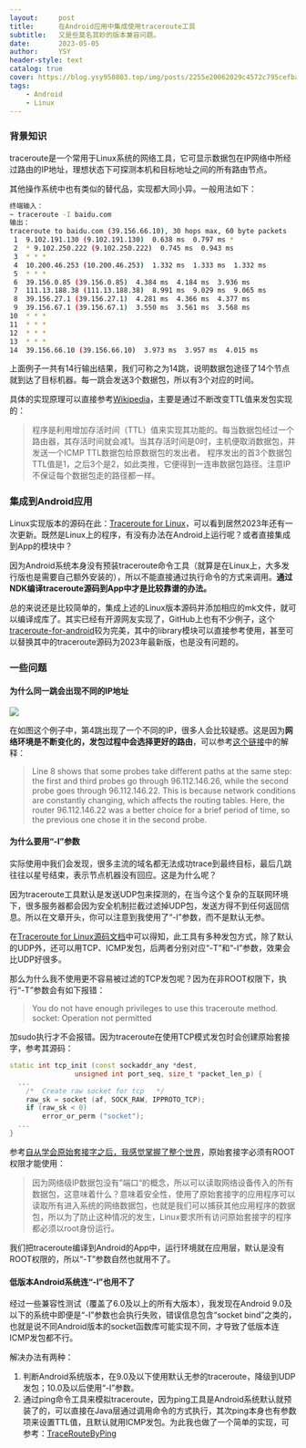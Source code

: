 ```yaml
---
layout:     post
title:      在Android应用中集成使用traceroute工具
subtitle:   又是些莫名其妙的版本兼容问题。
date:       2023-05-05
author:     YSY
header-style: text
catalog: true
cover: https://blog.ysy950803.top/img/posts/2255e20062029c4572c795cefba72acb.png
tags:
    - Android
    - Linux
---
```


### 背景知识

traceroute是一个常用于Linux系统的网络工具，它可显示数据包在IP网络中所经过路由的IP地址，理想状态下可探测本机和目标地址之间的所有路由节点。

其他操作系统中也有类似的替代品，实现都大同小异。一般用法如下：

```bash
终端输入：
~ traceroute -I baidu.com
输出：
traceroute to baidu.com (39.156.66.10), 30 hops max, 60 byte packets
 1  9.102.191.130 (9.102.191.130)  0.638 ms  0.797 ms *
 2  * 9.102.250.222 (9.102.250.222)  0.745 ms  0.943 ms
 3  * * *
 4  10.200.46.253 (10.200.46.253)  1.332 ms  1.333 ms  1.332 ms
 5  * * *
 6  39.156.0.85 (39.156.0.85)  4.384 ms  4.184 ms  3.936 ms
 7  111.13.188.38 (111.13.188.38)  8.991 ms  9.029 ms  9.065 ms
 8  39.156.27.1 (39.156.27.1)  4.281 ms  4.366 ms  4.377 ms
 9  39.156.67.1 (39.156.67.1)  3.550 ms  3.561 ms  3.568 ms
10  * * *
11  * * *
12  * * *
13  * * *
14  39.156.66.10 (39.156.66.10)  3.973 ms  3.957 ms  4.015 ms
```

上面例子一共有14行输出结果，我们可称之为14跳，说明数据包途径了14个节点就到达了目标机器。每一跳会发送3个数据包，所以有3个对应的时间。

具体的实现原理可以直接参考[Wikipedia](https://zh.wikipedia.org/wiki/Traceroute)，主要是通过不断改变TTL值来发包实现的：

> 程序是利用增加存活时间（TTL）值来实现其功能的。每当数据包经过一个路由器，其存活时间就会减1。当其存活时间是0时，主机便取消数据包，并发送一个ICMP TTL数据包给原数据包的发出者。
> 程序发出的首3个数据包TTL值是1，之后3个是2，如此类推，它便得到一连串数据包路径。注意IP不保证每个数据包走的路径都一样。

### 集成到Android应用

Linux实现版本的源码在此：[Traceroute for Linux](https://sourceforge.net/projects/traceroute/files/traceroute/)，可以看到居然2023年还有一次更新。既然是Linux上的程序，有没有办法在Android上运行呢？或者直接集成到App的模块中？

因为Android系统本身没有预装traceroute命令工具（就算是在Linux上，大多发行版也是需要自己额外安装的），所以不能直接通过执行命令的方式来调用。**通过NDK编译traceroute源码到App中才是比较靠谱的办法。**

总的来说还是比较简单的，集成上述的Linux版本源码并添加相应的mk文件，就可以编译成库了。其实已经有开源网友实现了，GitHub上也有不少例子，这个[traceroute-for-android](https://github.com/wangjing53406/traceroute-for-android)较为完美，其中的library模块可以直接参考使用，甚至可以替换其中的traceroute源码为2023年最新版，也是没有问题的。

### 一些问题

#### 为什么同一跳会出现不同的IP地址

![](https://blog.ysy950803.top/img/posts/2255e20062029c4572c795cefba72acb.webp)

在如图这个例子中，第4跳出现了一个不同的IP，很多人会比较疑惑。这是因为**网络环境是不断变化的，发包过程中会选择更好的路由**，可以参考[这个链接](https://www.baeldung.com/linux/traceroute-three-stars)中的解释：

> Line 8 shows that some probes take different paths at the same step: the first and third probes go through 96.112.146.26, while the second probe goes through 96.112.146.22. This is because network conditions are constantly changing, which affects the routing tables. Here, the router 96.112.146.22 was a better choice for a brief period of time, so the previous one chose it in the second probe.

#### 为什么要用“-I”参数

实际使用中我们会发现，很多主流的域名都无法成功trace到最终目标，最后几跳往往以星号结束，表示节点机器没有回应。这是为什么呢？

因为traceroute工具默认是发送UDP包来探测的，在当今这个复杂的互联网环境下，很多服务器都会因为安全机制拦截过滤掉UDP包，发送方得不到任何返回信息。所以在文章开头，你可以注意到我使用了“-I”参数，而不是默认无参。

在[Traceroute for Linux源码文档](https://traceroute.sourceforge.net/)中可以得知，此工具有多种发包方式，除了默认的UDP外，还可以用TCP、ICMP发包，后两者分别对应“-T”和“-I”参数，效果会比UDP好很多。

那么为什么我不使用更不容易被过滤的TCP发包呢？因为在非ROOT权限下，执行“-T”参数会有如下报错：

> You do not have enough privileges to use this traceroute method.
> socket: Operation not permitted

加sudo执行才不会报错。因为traceroute在使用TCP模式发包时会创建原始套接字，参考其源码：

```cpp
static int tcp_init (const sockaddr_any *dest,
			    unsigned int port_seq, size_t *packet_len_p) {
  ...
	/*  Create raw socket for tcp   */
	raw_sk = socket (af, SOCK_RAW, IPPROTO_TCP);
	if (raw_sk < 0)
		error_or_perm ("socket");
  ...
}
```

参考[自从学会原始套接字之后，我感觉掌握了整个世界](https://juejin.cn/post/6927974019421601806)，原始套接字必须有ROOT权限才能使用：

> 因为网络级IP数据包没有”端口“的概念，所以可以读取网络设备传入的所有数据包，这意味着什么？意味着安全性，使用了原始套接字的应用程序可以读取所有进入系统的网络数据包，也就是我们可以捕获其他应用程序的数据包，所以为了防止这种情况的发生，Linux要求所有访问原始套接字的程序都必须以root身份运行。

我们把traceroute编译到Android的App中，运行环境就在应用层，默认是没有ROOT权限的，所以“-T”参数自然也就用不了。

#### 低版本Android系统连“-I”也用不了

经过一些兼容性测试（覆盖了6.0及以上的所有大版本），我发现在Android 9.0及以下的系统中即便是“-I”参数也会执行失败，错误信息包含“socket bind”之类的，也就是说不同Android版本的socket函数库可能实现不同，才导致了低版本连ICMP发包都不行。

解决办法有两种：

1. 判断Android系统版本，在9.0及以下使用默认无参的traceroute，降级到UDP发包；10.0及以后使用“-I”参数。
2. 通过ping命令工具来模拟traceroute，因为ping工具是Android系统默认就预装了的，可以直接在Java层通过调用命令的方式执行，其次ping本身也有参数项来设置TTL值，且默认就用ICMP发包。为此我也做了一个简单的实现，可参考：[TraceRouteByPing](https://github.com/ysy950803/traceroute-for-android/blob/master/library/src/main/java/com/wandroid/traceroute/TraceRouteByPing.java)
